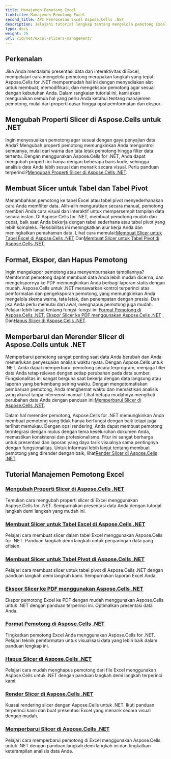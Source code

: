```yaml
---
title: Manajemen Pemotong Excel
linktitle: Manajemen Pemotong Excel
second_title: API Pemrosesan Excel Aspose.Cells .NET
description: Jelajahi tutorial lengkap tentang mengelola pemotong Excel dengan Aspose.Cells untuk .NET. Pelajari cara membuat, memperbarui, memformat, dan mengekspor pemotong dengan mudah.
type: docs
weight: 25
url: /id/net/excel-slicers-management/
---
```

## Perkenalan

Jika Anda mendalami presentasi data dan interaktivitas di Excel, mempelajari cara mengelola pemotong merupakan langkah yang tepat. Aspose.Cells for .NET mempermudah hal ini dengan menyediakan alat untuk membuat, memodifikasi, dan mengekspor pemotong agar sesuai dengan kebutuhan Anda. Dalam rangkaian tutorial ini, kami akan menguraikan semua hal yang perlu Anda ketahui tentang manajemen pemotong, mulai dari properti dasar hingga opsi pemformatan dan ekspor.

## Mengubah Properti Slicer di Aspose.Cells untuk .NET
Ingin menyesuaikan pemotong agar sesuai dengan gaya penyajian data Anda? Mengubah properti pemotong memungkinkan Anda mengontrol semuanya, mulai dari warna dan tata letak pemotong hingga filter data tertentu. Dengan menggunakan Aspose.Cells for .NET, Anda dapat mengubah properti ini hanya dengan beberapa baris kode, sehingga analisis data Anda lebih sesuai dan menarik secara visual. Perlu panduan terperinci?[Mengubah Properti Slicer di Aspose.Cells .NET](./change-slicer-properties/).

## Membuat Slicer untuk Tabel dan Tabel Pivot
 Menambahkan pemotong ke tabel Excel atau tabel pivot menyederhanakan cara Anda memfilter data. Alih-alih mengurutkan secara manual, pemotong memberi Anda cara visual dan interaktif untuk mempersempit tampilan data secara instan. Di Aspose.Cells for .NET, membuat pemotong mudah dan cepat, baik saat Anda bekerja dengan tabel sederhana atau tabel pivot yang lebih kompleks. Fleksibilitas ini meningkatkan alur kerja Anda dan meningkatkan pemahaman data. Lihat cara memulai:[Membuat Slicer untuk Tabel Excel di Aspose.Cells .NET](./create-slicer-excel-table/) Dan[Membuat Slicer untuk Tabel Pivot di Aspose.Cells .NET](./create-slicer-pivot-table/).

## Format, Ekspor, dan Hapus Pemotong
 Ingin mengekspor pemotong atau menyempurnakan tampilannya? Memformat pemotong dapat membuat data Anda lebih mudah dicerna, dan mengekspornya ke PDF memungkinkan Anda berbagi laporan statis dengan mudah. Aspose.Cells untuk .NET menawarkan kontrol terperinci atas pemformatan dan pengeksporan pemotong, yang memungkinkan Anda mengelola skema warna, tata letak, dan penempatan dengan presisi. Dan jika Anda perlu memulai dari awal, menghapus pemotong juga mudah. Pelajari lebih lanjut tentang fungsi-fungsi ini:[Format Pemotong di Aspose.Cells .NET](./format-slicers/), [Ekspor Slicer ke PDF menggunakan Aspose.Cells .NET](./export-slicer-to-pdf/) , Dan[Hapus Slicer di Aspose.Cells .NET](./remove-slicers/).

## Memperbarui dan Merender Slicer di Aspose.Cells untuk .NET

Memperbarui pemotong sangat penting saat data Anda berubah dan Anda memerlukan penyesuaian analisis waktu nyata. Dengan Aspose.Cells untuk .NET, Anda dapat memperbarui pemotong secara terprogram, menjaga filter data Anda tetap relevan dengan setiap perubahan pada data sumber. Fungsionalitas ini sangat berguna saat bekerja dengan data langsung atau laporan yang berkembang seiring waktu. Dengan mengotomatiskan pembaruan pemotong, Anda menghemat waktu dan memastikan analisis yang akurat tanpa intervensi manual. Lihat betapa mudahnya mengikuti perubahan data Anda dengan panduan ini:[Memperbarui Slicer di Aspose.Cells .NET](./update-slicers/).

Dalam hal merender pemotong, Aspose.Cells for .NET memungkinkan Anda membuat pemotong yang tidak hanya berfungsi dengan baik tetapi juga terlihat memukau. Dengan opsi rendering, Anda dapat membuat pemotong terintegrasi dengan mulus dengan tema keseluruhan dokumen Anda, memastikan konsistensi dan profesionalisme. Fitur ini sangat berharga untuk presentasi dan laporan yang daya tarik visualnya sama pentingnya dengan fungsionalitas. Untuk informasi lebih lanjut tentang membuat pemotong yang dirender dengan baik, lihat[Render Slicer di Aspose.Cells .NET](./render-slicers/).

## Tutorial Manajemen Pemotong Excel
### [Mengubah Properti Slicer di Aspose.Cells .NET](./change-slicer-properties/)
Temukan cara mengubah properti slicer di Excel menggunakan Aspose.Cells for .NET. Sempurnakan presentasi data Anda dengan tutorial langkah demi langkah yang mudah ini.
### [Membuat Slicer untuk Tabel Excel di Aspose.Cells .NET](./create-slicer-excel-table/)
Pelajari cara membuat slicer dalam tabel Excel menggunakan Aspose.Cells for .NET. Panduan langkah demi langkah untuk penyaringan data yang efisien.
### [Membuat Slicer untuk Tabel Pivot di Aspose.Cells .NET](./create-slicer-pivot-table/)
Pelajari cara membuat slicer untuk tabel pivot di Aspose.Cells .NET dengan panduan langkah demi langkah kami. Sempurnakan laporan Excel Anda.
### [Ekspor Slicer ke PDF menggunakan Aspose.Cells .NET](./export-slicer-to-pdf/)
Ekspor pemotong Excel ke PDF dengan mudah menggunakan Aspose.Cells untuk .NET dengan panduan terperinci ini. Optimalkan presentasi data Anda.
### [Format Pemotong di Aspose.Cells .NET](./format-slicers/)
Tingkatkan pemotong Excel Anda menggunakan Aspose.Cells for .NET. Pelajari teknik pemformatan untuk visualisasi data yang lebih baik dalam panduan lengkap ini.
### [Hapus Slicer di Aspose.Cells .NET](./remove-slicers/)
Pelajari cara mudah menghapus pemotong dari file Excel menggunakan Aspose.Cells untuk .NET dengan panduan langkah demi langkah terperinci kami.
### [Render Slicer di Aspose.Cells .NET](./render-slicers/)
Kuasai rendering slicer dengan Aspose.Cells untuk .NET. Ikuti panduan terperinci kami dan buat presentasi Excel yang menarik secara visual dengan mudah.
### [Memperbarui Slicer di Aspose.Cells .NET](./update-slicers/)
Pelajari cara memperbarui pemotong di Excel menggunakan Aspose.Cells untuk .NET dengan panduan langkah demi langkah ini dan tingkatkan keterampilan analisis data Anda.